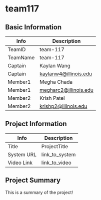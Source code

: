 # team117

## Basic Information

|   Info      |        Description     |
| ----------- | ---------------------- |
| TeamID      |        team-117        |
| TeamName    |        team-117        |
| Captain     |       Kaylan Wang      |
| Captain     |  kaylanw4@illinois.edu |
| Member1     |       Megha Chada      |
| Member1     |  megharc2@illinois.edu |
| Member2     |       Krish Patel      |
| Member2     |  krishp2@illinois.edu  |

## Project Information

|   Info      |        Description     |
| ----------- | ---------------------- |
|  Title      |       ProjectTitle     |
| System URL  |      link_to_system    |
| Video Link  |      link_to_video     |

## Project Summary

This is a summary of the project!
